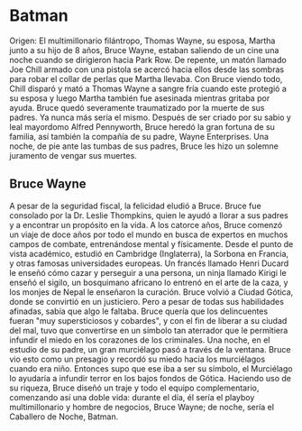 # Batman

Origen:
El multimillonario filántropo, Thomas Wayne, su esposa, Martha junto a su hijo de 8 años, Bruce Wayne, estaban saliendo de un cine una noche cuando se dirigieron hacia Park Row. De repente, un matón llamado Joe Chill armado con una pistola se acercó hacia ellos desde las sombras para robar el collar de perlas que Martha llevaba. Con Bruce viendo todo, Chill disparó y mató a Thomas Wayne a sangre fría cuando este protegió a su esposa y luego Martha también fue asesinada mientras gritaba por ayuda. Bruce quedó severamente traumatizado por la muerte de sus padres. Ya nunca más sería el mismo. Después de ser criado por su sabio y leal mayordomo Alfred Pennyworth, Bruce heredó la gran fortuna de su familia, así también la compañía de su padre, Wayne Enterprises. Una noche, de pie ante las tumbas de sus padres, Bruce les hizo un solemne juramento de vengar sus muertes.

## Bruce Wayne
A pesar de la seguridad fiscal, la felicidad eludió a Bruce. Bruce fue consolado por la Dr. Leslie Thompkins, quien le ayudó a llorar a sus padres y a encontrar un propósito en la vida. A los catorce años, Bruce comenzó un viaje de doce años por todo el mundo en busca de expertos en muchos campos de combate, entrenándose mental y físicamente. Desde el punto de vista académico, estudió en Cambridge (Inglaterra), la Sorbona en Francia, y otras famosas universidades europeas. Un francés llamado Henri Ducard le enseñó cómo cazar y perseguir a una persona, un ninja llamado Kirigi le enseñó el sigilo, un bosquimano africano lo entrenó en el arte de la caza, y los monjes de Nepal le enseñaron la curación.
Bruce volvió a Ciudad Gótica, donde se convirtió en un justiciero. Pero a pesar de todas sus habilidades afinadas, sabía que algo le faltaba. Bruce quería que los delincuentes fueran "muy supersticiosos y cobardes", y con el fin de liberar a su ciudad del mal, tuvo que convertirse en un símbolo tan aterrador que le permitiera infundir el miedo en los corazones de los criminales. Una noche, en el estudio de su padre, un gran murciélago pasó a través de la ventana. Bruce vio esto como un presagio y recordó su miedo hacia los murciélagos cuando era niño. Entonces supo que ese iba a ser su símbolo, el Murciélago lo ayudaría a infundir terror en los bajos fondos de Gótica. Haciendo uso de su riqueza, Bruce diseñó un traje y todo el equipo complementario, comenzando así una doble vida: durante el día, él sería el playboy multimillonario y hombre de negocios, Bruce Wayne; de noche, sería el Caballero de Noche, Batman.
